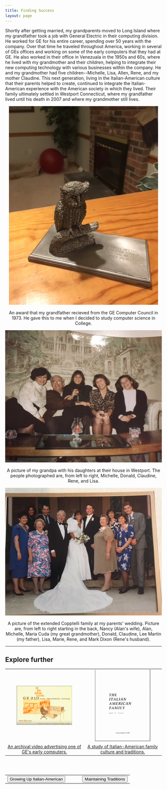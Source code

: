 ```yaml
---
title: Finding Success
layout: page
---
```


Shortly after getting married, my grandparents moved to Long Island where my grandfather took a job with General Electric in their computing division. He worked for GE for his entire career, spending over 50 years with the company.  Over that time he traveled throughout America, working in several of GEs offices and working on some of the early computers that they had at GE.  He also worked in their office in Venezuala in the 1950s and 60s, where he lived with my grandmother and their children, helping to integrate their new computing technology with various businesses within the company.  He and my grandmother had five children--Michelle, Lisa, Allen, Rene, and my mother Claudine.  This next generation, living in the Italian-American culture that their parents helped to create, continued to integrate the Italian-American experience with the American society in which they lived.  Their family ultimately settled in Westport Connecticut, where my grandfather lived until his death in 2007 and where my grandmother still lives.

<center>
  <img src="https://raw.githubusercontent.com/dmartin4/LATS-232/master/img/award.png"/>
  <p>An award that my grandfather recieved from the GE Computer Council in 1973.  He gave this to me when I decided to study computer science in College.</p>
</center>

<center>
  <img src="https://raw.githubusercontent.com/dmartin4/LATS-232/master/img/gpa_girls.png"/>
  <p>A picture of my grandpa with his daughters at their house in Westport.  The people photographed are, from left to right, Michelle, Donald, Claudine, Rene, and Lisa.</p>
</center>

<center>
  <img src="https://raw.githubusercontent.com/dmartin4/LATS-232/master/img/marriage.png"/>
  <p>A picture of the extended Copptelli family at my parents' wedding.  Picture are, from left to right starting in the back, Nancy (Alan's wife), Alan, Michelle, Maria Cuda (my great grandmother), Donald, Claudine, Lee Martin (my father), Lisa, Marie, Rene,  and Mark Dixon (Rene's husband).</p>
</center>

---

## Explore further

<center>
<table style="width:100%">
  <col width="50%">
  <col width="50%">
  <tr>
    <td>
      <center>
       <img src="https://raw.githubusercontent.com/dmartin4/LATS-232/master/img/comp_thumb.png" width="75%" height="75%"/>
     </center>
    </td>
    <td>
     <center>
       <img src="https://raw.githubusercontent.com/dmartin4/LATS-232/master/img/fam_thumb.png" width="75%" height="75%"/>
     </center>
    </td>
  </tr>
  <tr>
    <td>
     <center>
      <a href="https://www.youtube.com/watch?v=QfHMu75cfjg">An archival video advertising one of GE's early computers.</a>
     </center>
    </td>
    <td>
     <center>
     <a href="http://cmsny.org/wp-content/uploads/2016/02/Tomasi-The-Italian-American-Family.pdf">A study of Italian-American family culture and traditions.</a>
     </center>
    </td>
  </tr>
</table>
</center>

<br><br>

<center>
<table style="width:100%">
  <col width="50%">
  <col width="50%">
  <tr>
    <td>
      <div align="left">
       <a href="http://dmartin4.github.io/LATS-232/growing"><button name="button" onclick="http://dmartin4.github.io/LATS-232/growing">Growing Up Italian-American</button></a>
      </div>
    </td>
    <td>
     <div align="right">
      <a href="http://dmartin4.github.io/LATS-232/today"><button name="button" onclick="http://dmartin4.github.io/LATS-232/today">Maintaining Traditions</button></a>
      </div>
    </td>
  </tr>
 </table>
 </center>
  
  

